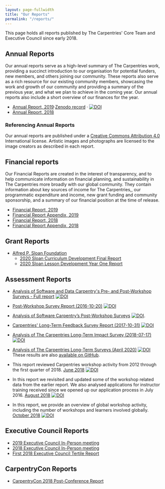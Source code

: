 ```yaml
---
layout: page-fullwidth
title: "Our Reports"
permalink: "/reports/"
---
```


This page holds all reports published by The Carpentries' Core Team and Executive Council since early 2018.

## Annual Reports

Our annual reports serve as a high-level summary of The Carpentries work, providing a succinct introduction to our organisation for potential funders, new members, and others joining our community. These reports also serve as a rich resource for our existing community members, showcasing the work and growth of our community and providing a summary of the previous year, and what we plan to achieve in the coming year. Our annual reports also include a short overview of our finances for the year.

- [Annual Report, 2019](/files/reports/TheCarpentries2019AnnualReport.pdf)·[Zenodo record](https://zenodo.org/record/3840372#.Xsgc2RNKiv4) · [![DOI](https://zenodo.org/badge/DOI/10.5281/zenodo.3840372.svg)](https://doi.org/10.5281/zenodo.3840372)
- [Annual Report, 2018](/files/reports/TheCarpentries2018AnnualReport.pdf)


### Referencing Annual Reports

Our annual reports are published under a [Creative Commons Attribution 4.0](http://creativecommons.org/licenses/by/4.0/legalcode) International license. Artistic images and photographs are licensed to the image creators as described in each report.

## Financial reports

Our Financial Reports are created in the interest of transparency, and to help communicate information on financial planning, and sustainability in The Carpentries more broadly with our global community. They contain information about key sources of income for The Carpentries,, our programmatic expenditure and income, new grant funding and community sponsorship, and a summary of our financial position at the time of release.

- [Financial Report, 2019](/files/reports/2019FinancialReport.pdf)
- [Financial Report Appendix, 2019](/files/reports/2019FinancialReportAppendix.pdf)
- [Financial Report, 2018](/files/reports/2018FinancialReport.pdf)
- [Financial Report Appendix, 2018](/files/reports/2018FinancialReportAppendix.pdf)

## Grant Reports

- [Alfred P. Sloan Foundation](https://sloan.org)
  - [2020 Sloan Curriculum Development Final Report](/files/reports/2020SloanCurriculumDevelopmentFinalReport.pdf)
  - [2020 Sloan Lesson Development Year One Report](/files/reports/2020SloanLessonDevelopmentYearOneReport.pdf)

## Assessment Reports

- [Analysis of Software and Data Carpentry's Pre- and Post-Workshop Surveys - Full report](https://zenodo.org/record/1325464#.W2KGvNIzY2x) [![DOI](https://zenodo.org/badge/DOI/10.5281/zenodo.1325464.svg)](https://doi.org/10.5281/zenodo.1325464)

- [Post-Workshop Survey Report (2016-10-20)](https://doi.org/10.5281/zenodo.165858) [![DOI](https://zenodo.org/badge/DOI/10.5281/zenodo.165858.svg)](https://doi.org/10.5281/zenodo.165858)

- [Analysis of Software Carpentry’s Post-Workshop Surveys](https://doi.org/10.5281/zenodo.1043533) [![DOI](https://zenodo.org/badge/DOI/10.5281/zenodo.1043533.svg)](https://doi.org/10.5281/zenodo.1043533).

- [Carpentries' Long-Term Feedback Survey Report (2017-10-31)](https://doi.org/10.5281/zenodo.1039944) [![DOI](https://zenodo.org/badge/DOI/10.5281/zenodo.1039944.svg)](https://doi.org/10.5281/zenodo.1039944)

- [Analysis of The Carpentries Long-Term Impact Survey (2018-07-17)](https://doi.org/10.5281/zenodo.1402200) [![DOI](https://zenodo.org/badge/DOI/10.5281/zenodo.1402200.svg)](https://doi.org/10.5281/zenodo.1402200)  

- [Analysis of The Carpentries Long-Term Surveys (April 2020)](https://zenodo.org/record/3728205#.XoOlTnVKjRZ) [![DOI](https://zenodo.org/badge/DOI/10.5281/zenodo.3728205.svg)](https://doi.org/10.5281/zenodo.3728205)  These results are also [available on GitHub](https://carpentries.github.io/assessment/learner-assessment/reports/2020-01-long-term-report.html).

- This report reviewed Carpentries workshop activity from 2012 through the first quarter of 2018. [June 2018](https://doi.org/10.5281/zenodo.1404426) [![DOI](https://zenodo.org/badge/DOI/10.5281/zenodo.1404426.svg)](https://doi.org/10.5281/zenodo.1404426)   

- In this report we revisited and updated some of the workshop related data from the earlier report. We also analysed applications for instructor training received since we opened up our application process in July 2016. [August 2018](https://doi.org/10.5281/zenodo.1404428) [![DOI](https://zenodo.org/badge/DOI/10.5281/zenodo.1404428.svg)](https://doi.org/10.5281/zenodo.1404428)
- In this report, we provide an overview of global workshop activity, including the number of workshops and learners involved globally. [October 2018](https://doi.org/10.5281/zenodo.2325620) [![DOI](https://zenodo.org/badge/DOI/10.5281/zenodo.2325620.svg)](https://doi.org/10.5281/zenodo.2325620)

## Executive Council Reports

- [2019 Executive Council In-Person meeting](https://carpentries.org/blog/2019/11/ec-meeting-2019/)
- [2018 Executive Council In-Person meeting](https://carpentries.org/blog/2018/06/executive-council-meeting-report/)
- [First 2018 Executive Council Tertile Report](https://carpentries.org/blog/2018/05/ec-report/)

## CarpentryCon Reports

- [CarpentryCon 2018 Post-Conference Report](https://carpentries.org/blog/2018/09/carpentrycon-call/)
